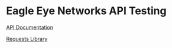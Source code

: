 # Eagle Eye Networks API Testing
[API Documentation](https://apidocs.eagleeyenetworks.com/#introduction)

[Requests Library](https://requests.readthedocs.io/en/latest/)
